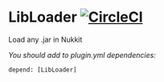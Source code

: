 # LibLoader [![CircleCI](https://circleci.com/gh/MPEServer/LibLoader.svg?style=svg)](https://circleci.com/gh/MPEServer/LibLoader)
Load any .jar in Nukkit

*You should add to plugin.yml dependencies:*
```
depend: [LibLoader]
```
